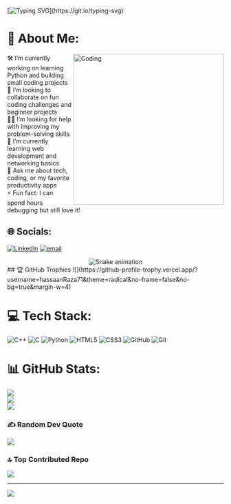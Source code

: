 [![Typing SVG](https://readme-typing-svg.demolab.com?font=Fira+Code&duration=2500&pause=1000&color=16F700&multiline=true&width=435&lines=printing%E2%80%A6;Hello+World!%F0%9F%91%8B++I+am+Hassaan+Raza.)](https://git.io/typing-svg)

# 💫 About Me:

<img align="right" alt="Coding" width="350" src="https://media.giphy.com/media/f3iwJFOVOwuy7K6FFw/giphy.gif">

<p align="left">
🛠 I’m currently working on learning Python and building small coding projects<br>🤝 I’m looking to collaborate on fun coding challenges and beginner projects<br>🙋‍♂️ I’m looking for help with improving my problem-solving skills<br>🌱 I’m currently learning web development and networking basics<br>💬 Ask me about tech, coding, or my favorite productivity apps<br>⚡ Fun fact: I can spend hours debugging but still love it!<br>


## 🌐 Socials:
[![LinkedIn](https://img.shields.io/badge/LinkedIn-%230077B5.svg?logo=linkedin&logoColor=white)](https://linkedin.com/in/muhammad-hassaan-raza-1b3061201) [![email](https://img.shields.io/badge/Email-D14836?logo=gmail&logoColor=white)](mailto:hassaanraza71@gmail.com) 

<!-- Snake Game Repo View -->

<div align="center">
  <img src="https://profile-readme-generator.com/assets/snake.svg" alt="Snake animation" />
</div>
## 🏆 GitHub Trophies
![](https://github-profile-trophy.vercel.app/?username=hassaanRaza71&theme=radical&no-frame=false&no-bg=true&margin-w=4)

# 💻 Tech Stack:
![C++](https://img.shields.io/badge/c++-%2300599C.svg?style=for-the-badge&logo=c%2B%2B&logoColor=white) ![C](https://img.shields.io/badge/c-%2300599C.svg?style=for-the-badge&logo=c&logoColor=white) ![Python](https://img.shields.io/badge/python-3670A0?style=for-the-badge&logo=python&logoColor=ffdd54) ![HTML5](https://img.shields.io/badge/html5-%23E34F26.svg?style=for-the-badge&logo=html5&logoColor=white) ![CSS3](https://img.shields.io/badge/css3-%231572B6.svg?style=for-the-badge&logo=css3&logoColor=white) ![GitHub](https://img.shields.io/badge/github-%23121011.svg?style=for-the-badge&logo=github&logoColor=white) ![Git](https://img.shields.io/badge/git-%23F05033.svg?style=for-the-badge&logo=git&logoColor=white)
# 📊 GitHub Stats:
![](https://github-readme-stats.vercel.app/api?username=hassaanRaza71&theme=dark&hide_border=false&include_all_commits=true&count_private=false)<br/>
![](https://nirzak-streak-stats.vercel.app/?user=hassaanRaza71&theme=dark&hide_border=false)<br/>
![](https://github-readme-stats.vercel.app/api/top-langs/?username=hassaanRaza71&theme=dark&hide_border=false&include_all_commits=true&count_private=false&layout=compact)


### ✍️ Random Dev Quote
![](https://quotes-github-readme.vercel.app/api?type=horizontal&theme=radical)

### 🔝 Top Contributed Repo
![](https://github-contributor-stats.vercel.app/api?username=hassaanRaza71&limit=5&theme=dark&combine_all_yearly_contributions=true)

---
[![](https://visitcount.itsvg.in/api?id=hassaanRaza71&icon=0&color=0)](https://visitcount.itsvg.in)

<!-- Proudly created with GPRM ( https://gprm.itsvg.in ) -->

